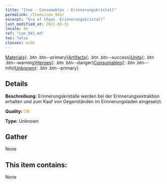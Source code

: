```yaml
---
title: "Item - Consumables - Erinnerungskristall"
permalink: /Items/con_941/
excerpt: "Era of Chaos  Erinnerungskristall"
last_modified_at: 2021-03-31
locale: de
ref: "con_941.md"
toc: false
classes: wide
---
```

 [Materials](/de/Items/){: .btn .btn--primary}[Artifacts](/de/Items/Artifacts/){: .btn .btn--success}[Units](/de/Items/Units/){: .btn .btn--warning}[Heroes](/de/Items/Heroes/){: .btn .btn--danger}[Consumables](/de/Items/Consumables/){: .btn .btn--info}[Unknown](/de/Items/Unknown/){: .btn .btn--primary}

## Details
 **Beschreibung:** Erinnerungskristalle werden bei der Erinnerungsextraktion erhalten und zum Kauf von Gegenständen im Erinnerungsladen eingesetzt.

 **Quality:** <span style="color: #FF8C00">OK</span>

 **Type:** Unknown

## Gather

  None

## This item contains:

  None

